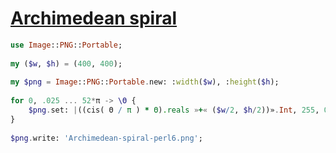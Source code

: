 [1]: https://rosettacode.org/wiki/Archimedean_spiral

# [Archimedean spiral][1]

```raku
use Image::PNG::Portable;
 
my ($w, $h) = (400, 400);
 
my $png = Image::PNG::Portable.new: :width($w), :height($h);
 
for 0, .025 ... 52*π -> \Θ {
    $png.set: |((cis( Θ / π ) * Θ).reals »+« ($w/2, $h/2))».Int, 255, 0, 255;
}
 
$png.write: 'Archimedean-spiral-perl6.png';
```
